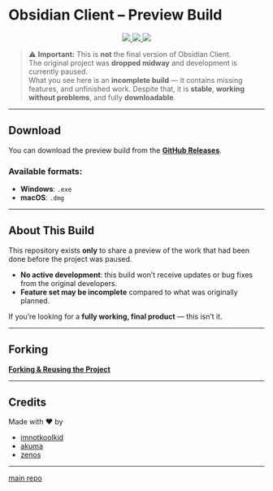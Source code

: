 # Obsidian Client – Preview Build

<p align="center">
  <a href="https://github.com/imnotkoolkid/OBSIDIAN-CLIENT-PREVIEW/releases/latest">
    <img src="https://img.shields.io/github/downloads/imnotkoolkid/OBSIDIAN-CLIENT-PREVIEW/total?style=for-the-badge&logo=github&logoColor=white" />
  </a>

  <a href="https://discord.gg/KmRzbNPWfQ">
    <img src="https://img.shields.io/badge/Join-Discord-5661F5?style=for-the-badge&logo=discord&logoColor=white" />
  </a>

  <a href="https://obsidianclient.pages.dev/">
    <img src="https://img.shields.io/badge/Visit-Website-black?style=for-the-badge&logo=Google-Chrome&logoColor=white" />
  </a>
</p>

> ⚠️ **Important:** This is **not** the final version of Obsidian Client.  
> The original project was **dropped midway** and development is currently paused.  
> What you see here is an **incomplete build** — it contains missing features, and unfinished work.
> Despite that, it is **stable**, **working without problems**, and fully **downloadable**.

---
##  Download

You can download the preview build from the [**GitHub Releases**](https://github.com/imnotkoolkid/OBSIDIAN-CLIENT-preview/releases).

### Available formats:
- **Windows**: `.exe`
- **macOS**: `.dmg`

---

##  About This Build

This repository exists **only** to share a preview of the work that had been done before the project was paused.  

- **No active development**: this build won’t receive updates or bug fixes from the original developers.
- **Feature set may be incomplete** compared to what was originally planned.

If you’re looking for a **fully working, final product** — this isn’t it.

---

## Forking

[**Forking & Reusing the Project**](https://github.com/imnotkoolkid/OBSIDIAN-CLIENT?tab=readme-ov-file#forking--reusing-the-project)

---

## Credits

Made with ❤️ by

- [imnotkoolkid](https://github.com/imnotkoolkid)  
- [akuma](https://github.com/KirkaMiddleMenScripts)  
- [zenos](https://github.com/Dev-Zenos)  

---

[main repo](https://github.com/imnotkoolkid/OBSIDIAN-CLIENT)
